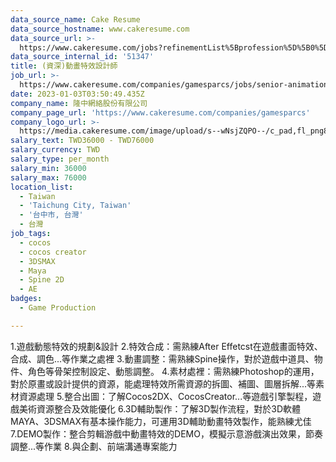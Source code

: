 ```yaml
---
data_source_name: Cake Resume
data_source_hostname: www.cakeresume.com
data_source_url: >-
  https://www.cakeresume.com/jobs?refinementList%5Bprofession%5D%5B0%5D=game-production&range%5Bsalary_range%5D%5Bmin%5D=100000
data_source_internal_id: '51347'
title: (資深)動畫特效設計師
job_url: >-
  https://www.cakeresume.com/companies/gamesparcs/jobs/senior-animation-special-effects-designer-cb09b2
date: 2023-01-03T03:50:49.435Z
company_name: 隆中網絡股份有限公司
company_page_url: 'https://www.cakeresume.com/companies/gamesparcs'
company_logo_url: >-
  https://media.cakeresume.com/image/upload/s--wNsjZQPO--/c_pad,fl_png8,h_200,w_200/v1672363006/iqn45aarox9yomr9pxcj.png
salary_text: TWD36000 - TWD76000
salary_currency: TWD
salary_type: per_month
salary_min: 36000
salary_max: 76000
location_list:
  - Taiwan
  - 'Taichung City, Taiwan'
  - '台中市, 台灣'
  - 台灣
job_tags:
  - cocos
  - cocos creator
  - 3DSMAX
  - Maya
  - Spine 2D
  - AE
badges:
  - Game Production

---
```


1.遊戲動態特效的規劃&設計 2.特效合成：需熟練After Effetcst在遊戲畫面特效、合成、調色...等作業之處裡 3.動畫調整：需熟練Spine操作，對於遊戲中道具、物件、角色等骨架控制設定、動態調整。 4.素材處裡：需熟練Photoshop的運用，對於原畫或設計提供的資源，能處理特效所需資源的拆圖、補圖、圖層拆解...等素材資源處理 5.整合出圖：了解Cocos2DX、CocosCreator...等遊戲引擎製程，遊戲美術資源整合及效能優化 6.3D輔助製作：了解3D製作流程，對於3D軟體MAYA、3DSMAX有基本操作能力，可運用3D輔助動畫特效製作，能熟練尤佳 7.DEMO製作：整合剪輯游戲中動畫特效的DEMO，模擬示意游戲演出效果，節奏調整...等作業 8.與企劃、前端溝通專案能力